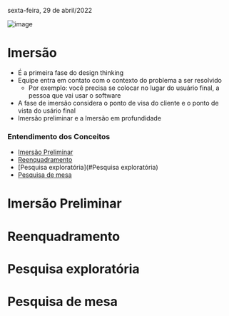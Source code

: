 sexta-feira, 29 de abril/2022

![image](https://user-images.githubusercontent.com/87860884/165990332-cf5fb091-70b6-4999-842f-2193e02be872.png)

# Imersão
- É a primeira fase do design thinking
- Equipe entra em contato com o contexto do problema a ser resolvido
    - Por exemplo: você precisa se colocar no lugar do usuário final, a pessoa que vai usar o software
- A fase de imersão considera o ponto de visa do cliente e o ponto de vista do usário final
- Imersão preliminar e a Imersão em profundidade

### Entendimento dos Conceitos

- [Imersão Preliminar](#imersão-preliminar)
- [Reenquadramento](#Reenquadramento)
- [Pesquisa exploratória](#Pesquisa exploratória)
- [Pesquisa de mesa]()


# Imersão Preliminar
# Reenquadramento
# Pesquisa exploratória
# Pesquisa de mesa
